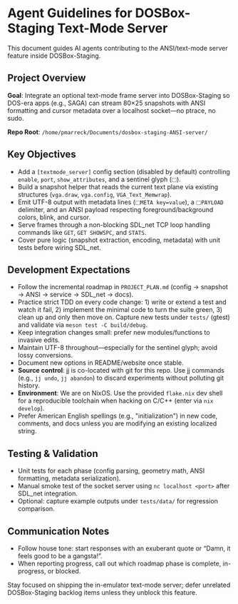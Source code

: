 # Agent Guidelines for DOSBox-Staging Text-Mode Server

This document guides AI agents contributing to the ANSI/text-mode server feature inside DOSBox-Staging.

## Project Overview

**Goal**: Integrate an optional text-mode frame server into DOSBox-Staging so DOS-era apps (e.g., SAGA) can stream 80×25 snapshots with ANSI formatting and cursor metadata over a localhost socket—no ptrace, no sudo.

**Repo Root**: `/home/pmarreck/Documents/dosbox-staging-ANSI-server/`

## Key Objectives
- Add a `[textmode_server]` config section (disabled by default) controlling `enable`, `port`, `show_attributes`, and a sentinel glyph (`🖵`).
- Build a snapshot helper that reads the current text plane via existing structures (`vga.draw`, `vga.config`, `VGA_Text_Memwrap`).
- Emit UTF-8 output with metadata lines (`🖵META key=value`), a `🖵PAYLOAD` delimiter, and an ANSI payload respecting foreground/background colors, blink, and cursor.
- Serve frames through a non-blocking SDL_net TCP loop handling commands like `GET`, `GET SHOWSPC`, and `STATS`.
- Cover pure logic (snapshot extraction, encoding, metadata) with unit tests before wiring SDL_net.

## Development Expectations
- Follow the incremental roadmap in `PROJECT_PLAN.md` (config → snapshot → ANSI → service → SDL_net → docs).
- Practice strict TDD on every code change: 1) write or extend a test and watch it fail, 2) implement the minimal code to turn the suite green, 3) clean up and only then move on. Capture new tests under `tests/` (gtest) and validate via `meson test -C build/debug`.
- Keep integration changes small: prefer new modules/functions to invasive edits.
- Maintain UTF-8 throughout—especially for the sentinel glyph; avoid lossy conversions.
- Document new options in README/website once stable.
- **Source control**: jj is co-located with git for this repo. Use jj commands (e.g., `jj undo`, `jj abandon`) to discard experiments without polluting git history.
- **Environment**: We are on NixOS. Use the provided `flake.nix` dev shell for a reproducible toolchain when hacking on C/C++ (enter via `nix develop`).
- Prefer American English spellings (e.g., "initialization") in new code, comments, and docs unless you are modifying an existing localized string.

## Testing & Validation
- Unit tests for each phase (config parsing, geometry math, ANSI formatting, metadata serialization).
- Manual smoke test of the socket server using `nc localhost <port>` after SDL_net integration.
- Optional: capture example outputs under `tests/data/` for regression comparison.

## Communication Notes
- Follow house tone: start responses with an exuberant quote or “Damn, it feels good to be a gangsta!”.
- When reporting progress, call out which roadmap phase is complete, in-progress, or blocked.

Stay focused on shipping the in-emulator text-mode server; defer unrelated DOSBox-Staging backlog items unless they unblock this feature.
